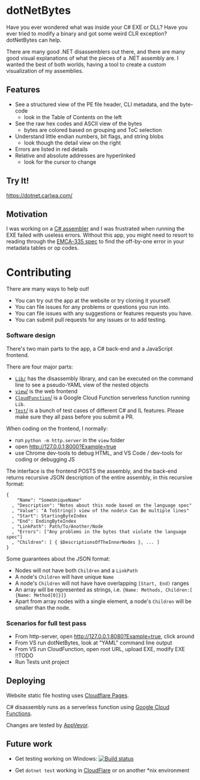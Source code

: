 dotNetBytes
===========

Have you ever wondered what was inside your C# EXE or DLL? Have you ever tried to modify a binary and got some weird CLR exception? dotNetBytes can help.

There are many good .NET disassemblers out there, and there are many good visual explanations of what the pieces of a .NET assembly are. I wanted the best of both worlds, having a tool to create a custom visualization of my assemblies.

Features
--------
- See a structured view of the PE file header, CLI metadata, and the byte-code
  - look in the Table of Contents on the left
- See the raw hex codes and ASCII view of the bytes
  - bytes are colored based on grouping and ToC selection
- Understand little endian numbers, bit flags, and string blobs
  - look though the detail view on the right
- Errors are listed in red details
- Relative and absolute addresses are hyperlinked
  - look for the cursor to change

Try It!
-------

https://dotnet.carlwa.com/

Motivation
----------

I was working on a [C# assembler](https://github.com/darthwalsh/bootstrappingCIL) and I was frustrated when running the EXE failed with useless errors. Without this app, you might need to resort to reading through the [EMCA-335 spec](http://www.ecma-international.org/publications/files/ECMA-ST/ECMA-335.pdf) to find the off-by-one error in your metadata tables or op codes.

Contributing
============

There are many ways to help out!
- You can try out the app at the website or try cloning it yourself.
- You can file issues for any problems or questions you run into.
- You can file issues with any suggestions or features requests you have.
- You can submit pull requests for any issues or to add testing.

### Software design

There's two main parts to the app, a C# back-end and a JavaScript frontend.

There are four major parts:
 - [`Lib/`](Lib/) has the disassembly library, and can be executed on the command line to see a pseudo-YAML view of the nested objects
 - [`view`/](view/) is the web frontend
 - [`CloudFunction`/](CloudFunction/) is a Google Cloud Function serverless function running `Lib`.
 - [`Test`/](Test/) is a bunch of test cases of different C# and IL features. Please make sure they all pass before you submit a PR.

When coding on the frontend, I normally:
 - run `python -m http.server` in the `view` folder
 - open http://127.0.0.1:8000?Example=true
 - use Chrome dev-tools to debug HTML, and VS Code / dev-tools for coding or debugging JS

The interface is the frontend POSTS the assembly, and the back-end returns recursive JSON description of the entire assembly, in this recursive format:

	{
        "Name": "SomeUniqueName"
	  , "Description": "Notes about this node based on the language spec"
	  , "Value": "A ToString() view of the node\n Can Be multiple lines"
	  , "Start": StartingByteIndex
	  , "End": EndingByteIndex
	  , "LinkPath": Path/To/Another/Node
	  , "Errors": ["Any problems in the bytes that violate the language spec"]
	  , "Children": [ { $DescriptionsOfTheInnerNodes }, ... ]
    }

Some guarantees about the JSON format:

- Nodes will not have both `Children` and a `LinkPath`
- A node's `Children` will have unique `Name`
- A node's `Children` will not have have overlapping `[Start, End)` ranges
- An array will be represented as strings, i.e. `{Name: Methods, Children:[ {Name: Method[0]}]}`
- Apart from array nodes with a single element, a node's `Children` will be smaller than the node.

### Scenarios for full test pass
- From http-server, open http://127.0.0.1:8080?Example=true, click around
- From VS run dotNetBytes, look at "YAML" command line output
- From VS run CloudFunction, open root URL, upload EXE, modify EXE !!TODO
- Run Tests unit project

## Deploying

Website static file hosting uses [Cloudflare Pages](https://pages.cloudflare.com/).

C# disassembly runs as a serverless function using [Google Cloud Functions](https://cloud.google.com/functions).

Changes are tested by [AppVeyor](https://ci.appveyor.com/project/darthwalsh/dotnetbytes).

## Future work

- Get testing working on Windows: [![Build status](https://ci.appveyor.com/api/projects/status/4ejfir3fhv80rhjv/branch/master?svg=true)](https://ci.appveyor.com/project/darthwalsh/dotnetbytes/branch/master)

- Get `dotnet test` working in [CloudFlare](https://developers.cloudflare.com/pages/platform/build-configuration) or on another *nix environment
